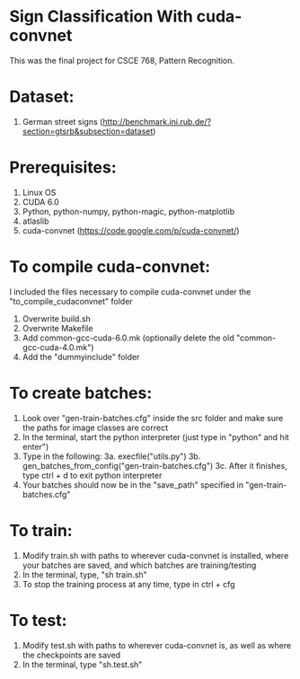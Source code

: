 Sign Classification With cuda-convnet
================================
This was the final project for CSCE 768, Pattern Recognition.

Dataset:
================================
1. German street signs (http://benchmark.ini.rub.de/?section=gtsrb&subsection=dataset)

Prerequisites:
================================

1. Linux OS
2. CUDA 6.0
3. Python, python-numpy, python-magic, python-matplotlib
4. atlaslib
5. cuda-convnet (https://code.google.com/p/cuda-convnet/)

To compile cuda-convnet:
================================
I included the files necessary to compile cuda-convnet under the "to_compile_cudaconvnet" folder

1. Overwrite build.sh
2. Overwrite Makefile
3. Add common-gcc-cuda-6.0.mk (optionally delete the old "common-gcc-cuda-4.0.mk")
4. Add the "dummyinclude" folder

To create batches:
================================
1. Look over "gen-train-batches.cfg" inside the src folder and make sure the paths for image classes are correct
2. In the terminal, start the python interpreter (just type in "python" and hit enter")
3. Type in the following:
3a. execfile("utils.py")
3b. gen_batches_from_config("gen-train-batches.cfg")
3c. After it finishes, type ctrl + d to exit python interpreter
4. Your batches should now be in the "save_path" specified in "gen-train-batches.cfg"

To train:
================================
1. Modify train.sh with paths to wherever cuda-convnet is installed, where your batches are saved, and which batches are training/testing
2. In the terminal, type, "sh train.sh"
3. To stop the training process at any time, type in ctrl + cfg

To test:
================================
1. Modify test.sh with paths to wherever cuda-convnet is, as well as where the checkpoints are saved
2. In the terminal, type "sh.test.sh"
